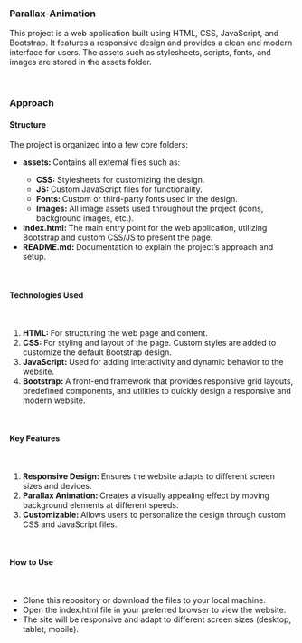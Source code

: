 <h3>Parallax-Animation</h3>

<p>This project is a web application built using HTML, CSS, JavaScript, and Bootstrap. It features a responsive design and provides a clean and modern interface for users. The assets such as stylesheets, scripts, fonts, and images are stored in the assets folder.</p>

<br>

<h3>Approach</h3>

<h4>Structure</h4>

<p>The project is organized into a few core folders:</p>
<ul>
    <li><b>assets: </b>Contains all external files such as:</li>
        <ul>
            <li><b>CSS: </b>Stylesheets for customizing the design.</li>
            <li><b>JS: </b>Custom JavaScript files for functionality.</li>
            <li><b>Fonts: </b>Custom or third-party fonts used in the design.</li>
            <li><b>Images: </b>All image assets used throughout the project (icons, background images, etc.).</li>
        </ul>
    <li><b>index.html: </b>The main entry point for the web application, utilizing Bootstrap and custom CSS/JS to present the page.</li>
    <li><b>README.md: </b>Documentation to explain the project’s approach and setup.</li>
</ul>
<br>

<h4>Technologies Used</h4>
<br>
    <ul style="list-style-type:num">
        <li><b>HTML: </b>For structuring the web page and content.</li>
        <li><b>CSS: </b>For styling and layout of the page. Custom styles are added to customize the default Bootstrap design.</li>
        <li><b>JavaScript: </b>Used for adding interactivity and dynamic behavior to the website.</li>
        <li><b>Bootstrap: </b>A front-end framework that provides responsive grid layouts, predefined components, and utilities to quickly design a responsive and modern website.</li>
    </ul>

<br>

<h4>Key Features</h4>
<br>
    <ul style="list-style-type:num">
        <li><b>Responsive Design: </b>Ensures the website adapts to different screen sizes and devices.</li>
        <li><b>Parallax Animation: </b>Creates a visually appealing effect by moving background elements at different speeds.</li>
        <li><b>Customizable: </b>Allows users to personalize the design through custom CSS and JavaScript files.</li>
    </ul>

<br>


<h4>How to Use</h4>
<br>
    <ul>
        <li>Clone this repository or download the files to your local machine.</li>
        <li>Open the index.html file in your preferred browser to view the website.</li>
        <li>The site will be responsive and adapt to different screen sizes (desktop, tablet, mobile).</li>
    </ul>

